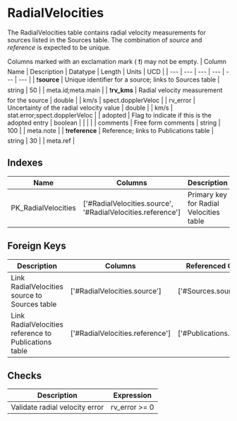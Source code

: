 # RadialVelocities
The RadialVelocities table contains radial velocity measurements for sources listed in the Sources table. The combination of *source* and *reference* is expected to be unique.


Columns marked with an exclamation mark ( :exclamation:) may not be empty.
| Column Name | Description | Datatype | Length | Units  | UCD |
| --- | --- | --- | --- | --- | --- |
| :exclamation:**source** | Unique identifier for a source; links to Sources table | string | 50 |  | meta.id;meta.main  |
| :exclamation:**rv_kms** | Radial velocity measurement for the source | double |  | km/s | spect.dopplerVeloc  |
| rv_error | Uncertainty of the radial velocity value | double |  | km/s | stat.error;spect.dopplerVeloc  |
| adopted | Flag to indicate if this is the adopted entry | boolean |  |  |   |
| comments | Free form comments | string | 100 |  | meta.note  |
| :exclamation:**reference** | Reference; links to Publications table | string | 30 |  | meta.ref  |

## Indexes
| Name | Columns | Description |
| --- | --- | --- |
| PK_RadialVelocities | ['#RadialVelocities.source', '#RadialVelocities.reference'] | Primary key for Radial Velocities table |

## Foreign Keys
| Description | Columns | Referenced Columns |
| --- | --- | --- |
| Link RadialVelocities source to Sources table | ['#RadialVelocities.source'] | ['#Sources.source'] |
| Link RadialVelocities reference to Publications table | ['#RadialVelocities.reference'] | ['#Publications.reference'] |
## Checks
| Description | Expression |
| --- | --- |
| Validate radial velocity error | rv_error >= 0 |
